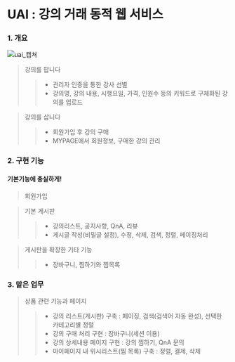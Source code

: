 # UAI : 강의 거래 동적 웹 서비스

### 1. 개요
![uai_캡쳐](https://user-images.githubusercontent.com/48278678/85648572-015aa700-b6dc-11ea-9a9e-3586694767cc.jpg)

> 강의를 팝니다
>> - 관리자 인증을 통한 강사 선별
>> - 강의명, 강의 내용, 시행요일, 가격, 인원수 등의 키워드로 구체화된 강의를 업로드

> 강의를 삽니다
>> - 회원가입 후 강의 구매
>> - MYPAGE에서 회원정보, 구매한 강의 관리

### 2. 구현 기능
#### 기본기능에 충실하게!

> 회원가입

> 기본 게시판
>> - 강의리스트, 공지사항, QnA, 리뷰
>> - 게시글 작성(비밀글 설정), 수정, 삭제, 검색, 정렬, 페이징처리

> 게시판을 확장한 기타 기능
>> - 장바구니, 찜하기와 찜목록

### 3. 맡은 업무

> 상품 관련 기능과 페이지
>> - 강의 리스트(게시판) 구축 : 페이징, 검색(검색어 자동 완성), 선택한 카테고리별 정렬
>> - 강의 구매 처리 구현 : 장바구니(세션 이용)
>> - 강의 상세내용 페이지 구현 : 강의 찜하기, QnA 문의
>> - 마이페이지 내 위시리스트(찜 목록) 구축 : 정렬, 결제, 삭제
